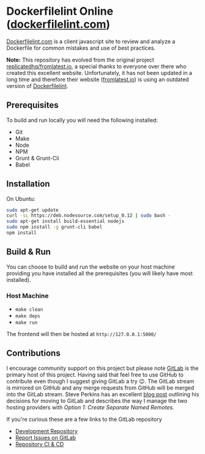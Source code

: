 # Dockerfilelint Online ([dockerfilelint.com](https://www.dockerfilelint.com/)) 

[Dockerfilelint.com](https://www.dockerfilelint.com/) is a client javascript site to review and analyze a Dockerfile for common mistakes and use of best practices. 

**Note:** This repository has evolved from the original project [replicatedhq/fromlatest.io](https://github.com/replicatedhq/fromlatest.io), a special thanks to everyone over there who created this excellent website. Unfortunately, it has not been updated in a long time and therefore their website ([fromlatest.io](https://www.fromlatest.io/)) is using an outdated version of [Dockerfilelint](https://github.com/replicatedhq/dockerfilelint).

## Prerequisites

To build and run locally you will need the following installed:
* Git
* Make
* Node
* NPM
* Grunt & Grunt-Cli
* Babel

## Installation

On Ubuntu:
```bash
sudo apt-get update
curl -sL https://deb.nodesource.com/setup_0.12 | sudo bash -
sudo apt-get install build-essential nodejs
sudo npm install -g grunt-cli babel
npm install
```

## Build & Run

You can choose to build and run the website on your host machine providing you have installed all the prerequisites (you will likely have most installed).

### Host Machine

- `make clean`
- `make deps`
- `make run`

The frontend will then be hosted at `http://127.0.0.1:5000/`

## Contributions

I encourage community support on this project but please note [GitLab](https://gitlab.com/explore/projects/trending) is the primary host of this project. Having said that feel free to use GitHub to contribute even though I suggest giving GitLab a try 😉. The GitLab stream is mirrored on GitHub and any merge requests from GitHub will be merged into the GitLab stream. Steve Perkins has an excellent [blog post](https://steveperkins.com/migrating-projects-from-github-to-gitlab/) outlining his decisions for moving to GitLab and describes the way I manage the two hosting providers with *Option 1: Create Separate Named Remotes.*

If you're curious these are a few links to the GitLab repository

* [Development Repository](https://gitlab.com/TheYorkshireDev/dockerfilelint.com)
* [Report Issues on GitLab](https://gitlab.com/TheYorkshireDev/dockerfilelint.com/issues)
* [Repository CI & CD](https://gitlab.com/TheYorkshireDev/dockerfilelint.com/pipelines)
